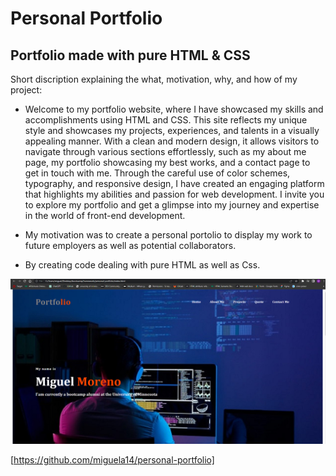 # Personal Portfolio

## Portfolio made with pure HTML & CSS

Short discription explaining the what, motivation, why, and how of my project:

- Welcome to my portfolio website, where I have showcased my skills and accomplishments using HTML and CSS. This site reflects my unique style and showcases my projects, experiences, and talents in a visually appealing manner. With a clean and modern design, it allows visitors to navigate through various sections effortlessly, such as my about me page, my portfolio showcasing my best works, and a contact page to get in touch with me. Through the careful use of color schemes, typography, and responsive design, I have created an engaging platform that highlights my abilities and passion for web development. I invite you to explore my portfolio and get a glimpse into my journey and expertise in the world of front-end development.

- My motivation was to create a personal portolio to display my work to future employers as well as potential collaborators.

- By creating code dealing with pure HTML as well as Css.

![](assets\images\personal-portfolio.PNG)

[https://github.com/miguela14/personal-portfolio]
